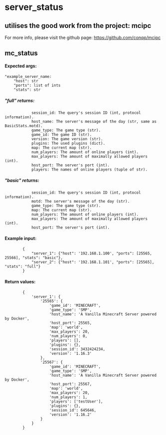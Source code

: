 # server_status  
  
## utilises the good work from the project: mcipc  
For more info, please visit the github page: https://github.com/conqp/mcipc  
  
## mc_status  
  
#### Expected args:  
  
    "example_server_name:  
        "host": str  
        "ports": list of ints  
        "stats": str  
  
#####       "full" returns:  
                session_id: The query's session ID (int, protocol information).  
                host_name: The server's message of the day (str, same as BasicStats.motd).  
                game_type: The game type (str).  
                game_id: The game ID (str).  
                version: The game version (str).  
                plugins: The used plugins (dict).  
                map: The current map (str).  
                num_players: The amount of online players (int).  
                max_players: The amount of maximally allowed players (int).  
                host_port: The server's port (int).  
                players: The names of online players (tuple of str).  
  
#####       "basic" returns:  
                session_id: The query's session ID (int, protocol information).  
                motd: The server's message of the day (str).  
                game_type: The game type (str).  
                map: The current map (str).  
                num_players: The amount of online players (int).  
                max_players: The amount of maximally allowed players (int).  
                host_port: The server's port (int).  
  
####    Example input:  
            {  
                "server_1": {"host": '192.168.1.100', "ports": [25565, 25566], "stats": "basic"},  
                "server_2": {"host": '192.168.1.101', "ports": [25565], "stats": "full"}  
            }  
  
####    Return values:  
            {  
                'server_1': {  
                    '25565': {  
                        'game_id': 'MINECRAFT',  
                        'game_type': 'SMP',  
                        'host_name': 'A Vanilla Minecraft Server powered by Docker',  
                        'host_port': 25565,  
                        'map': 'world',  
                        'max_players': 20,  
                        'num_players': 0,  
                        'players': [],  
                        'plugins': {},  
                        'session_id': 3432424234,  
                        'version': '1.16.3'  
                    },  
                    '25567': {  
                        'game_id': 'MINECRAFT',  
                        'game_type': 'SMP',  
                        'host_name': 'A Vanilla Minecraft Server powered by Docker',  
                        'host_port': 25567,  
                        'map': 'world',  
                        'max_players': 20,  
                        'num_players': 1,  
                        'players': ['testUser'],  
                        'plugins': {},  
                        'session_id': 645646,  
                        'version': '1.16.2'  
                    }  
                }  
            }  